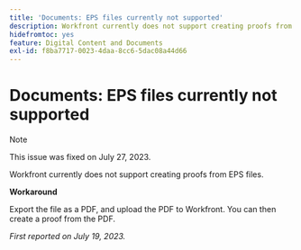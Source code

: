 ```yaml
---
title: 'Documents: EPS files currently not supported'
description: Workfront currently does not support creating proofs from EPS files.
hidefromtoc: yes
feature: Digital Content and Documents
exl-id: f8ba7717-0023-4daa-8cc6-5dac08a44d66
---
```

# Documents: EPS files currently not supported

<!--WF, WFP-->

>[!NOTE]
>
>This issue was fixed on July 27, 2023.

Workfront currently does not support creating proofs from EPS files.

**Workaround**

Export the file as a PDF, and upload the PDF to Workfront. You can then create a proof from the PDF.

_First reported on July 19, 2023._
